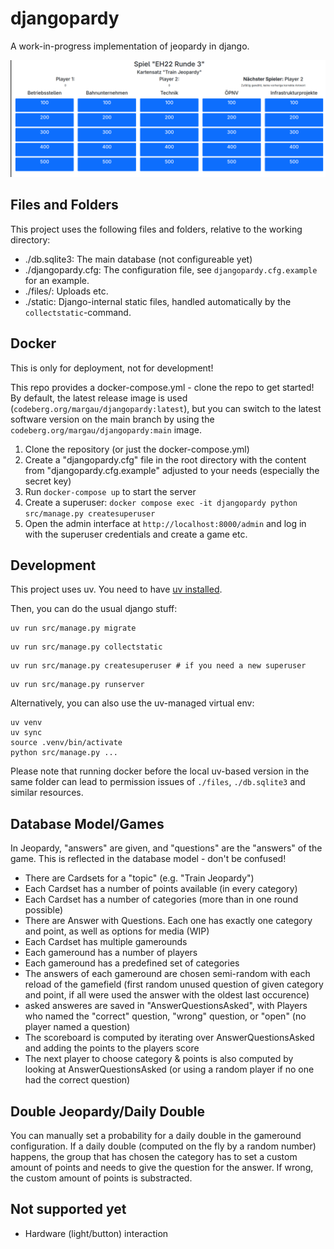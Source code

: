 # djangopardy
A work-in-progress implementation of jeopardy in django.

![Screenshot from EH22](docs/screenshot_eh.png)

## Files and Folders
This project uses the following files and folders, relative to the working directory:
- ./db.sqlite3: The main database (not configureable yet)
- ./djangopardy.cfg: The configuration file, see `djangopardy.cfg.example` for an example.
- ./files/: Uploads etc.
- ./static: Django-internal static files, handled automatically by the `collectstatic`-command.

## Docker
This is only for deployment, not for development!

This repo provides a docker-compose.yml - clone the repo to get started!
By default, the latest release image is used (`codeberg.org/margau/djangopardy:latest`), but you can switch to the latest software version on the main branch by using the `codeberg.org/margau/djangopardy:main` image.


1. Clone the repository (or just the docker-compose.yml)
2. Create a "djangopardy.cfg" file in the root directory with the content from "djangopardy.cfg.example" adjusted to your needs (especially the secret key)
3. Run `docker-compose up` to start the server
4. Create a superuser: `docker compose exec -it djangopardy python src/manage.py createsuperuser`
5. Open the admin interface at `http://localhost:8000/admin` and log in with the superuser credentials and create a game etc.

## Development
This project uses uv. You need to have [uv installed](https://docs.astral.sh/uv/getting-started/installation/).

Then, you can do the usual django stuff:
```
uv run src/manage.py migrate
```
```
uv run src/manage.py collectstatic
```
```
uv run src/manage.py createsuperuser # if you need a new superuser
```
```
uv run src/manage.py runserver
```

Alternatively, you can also use the uv-managed virtual env:
```
uv venv
uv sync
source .venv/bin/activate
python src/manage.py ...
```

Please note that running docker before the local uv-based version in the same folder can lead to permission issues of `./files`, `./db.sqlite3` and similar resources.

## Database Model/Games
In Jeopardy, "answers" are given, and "questions" are the "answers" of the game. This is reflected in the database model - don't be confused!

- There are Cardsets for a "topic" (e.g. "Train Jeopardy")
- Each Cardset has a number of points available (in every category)
- Each Cardset has a number of categories (more than in one round possible)
- There are Answer with Questions. Each one has exactly one category and point, as well as options for media (WIP)
- Each Cardset has multiple gamerounds
- Each gameround has a number of players
- Each gameround has a predefined set of categories
- The answers of each gameround are chosen semi-random with each reload of the gamefield (first random unused question of given category and point, if all were used the answer with the oldest last occurence)
- asked answeres are saved in "AnswerQuestionsAsked", with Players who named the "correct" question, "wrong" question, or "open" (no player named a question)
- The scoreboard is computed by iterating over AnswerQuestionsAsked and adding the points to the players score
- The next player to choose category & points is also computed by looking at AnswerQuestionsAsked (or using a random player if no one had the correct question)

## Double Jeopardy/Daily Double
You can manually set a probability for a daily double in the gameround configuration.
If a daily double (computed on the fly by a random number) happens, the group that has chosen the category has to set a custom amount of points and needs to give the question for the answer.
If wrong, the custom amount of points is substracted.

## Not supported yet
- Hardware (light/button) interaction

